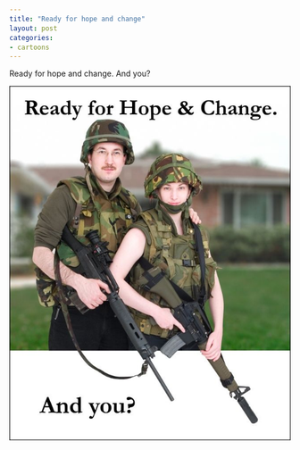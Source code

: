 ```yaml
---
title: "Ready for hope and change"
layout: post
categories:
- cartoons
---
```


Ready for hope and change. And you?

![Ready for hope and change](/assets/img/2012/12/20100429-ready.jpg)
